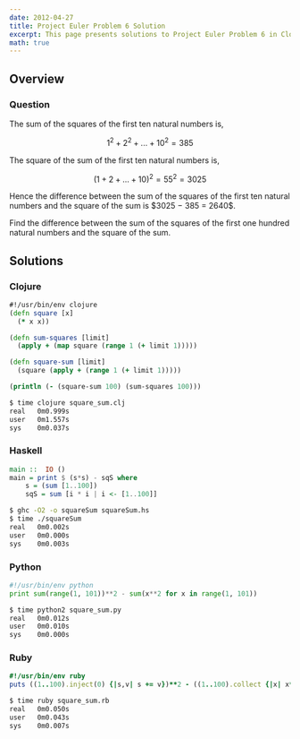 ```yaml
---
date: 2012-04-27
title: Project Euler Problem 6 Solution
excerpt: This page presents solutions to Project Euler Problem 6 in Clojure, Haskell, Python and Ruby.
math: true
---
```



## Overview


### Question

<p>
The sum of the squares of the first ten natural numbers is,
</p>

$$1^2 + 2^2 + ... + 10^2 = 385$$

<p>
The square of the sum of the first ten natural numbers is,
</p>

$$(1 + 2 + ... + 10)^2 = 55^2 = 3025$$

<p>
Hence the difference between the sum of the squares of the first ten natural 
numbers and the square of the sum is $3025 − 385 = 2640$.
</p>

<p>
Find the difference between the sum of the squares of the first one hundred 
natural numbers and the square of the sum.
</p>






## Solutions

### Clojure

```clojure
#!/usr/bin/env clojure
(defn square [x]
  (* x x))

(defn sum-squares [limit]
  (apply + (map square (range 1 (+ limit 1)))))

(defn square-sum [limit]
  (square (apply + (range 1 (+ limit 1)))))

(println (- (square-sum 100) (sum-squares 100)))
```


```bash
$ time clojure square_sum.clj
real   0m0.999s
user   0m1.557s
sys    0m0.037s
```



### Haskell

```haskell
main ::  IO ()
main = print $ (s*s) - sqS where
    s = (sum [1..100])
    sqS = sum [i * i | i <- [1..100]]
```


```bash
$ ghc -O2 -o squareSum squareSum.hs
$ time ./squareSum
real   0m0.002s
user   0m0.000s
sys    0m0.003s
```



### Python

```python
#!/usr/bin/env python
print sum(range(1, 101))**2 - sum(x**2 for x in range(1, 101))
```


```bash
$ time python2 square_sum.py
real   0m0.012s
user   0m0.010s
sys    0m0.000s
```



### Ruby

```ruby
#!/usr/bin/env ruby
puts ((1..100).inject(0) {|s,v| s += v})**2 - ((1..100).collect {|x| x**2}.inject(0) { |s,v| s += v} )
```


```bash
$ time ruby square_sum.rb
real   0m0.050s
user   0m0.043s
sys    0m0.007s
```


